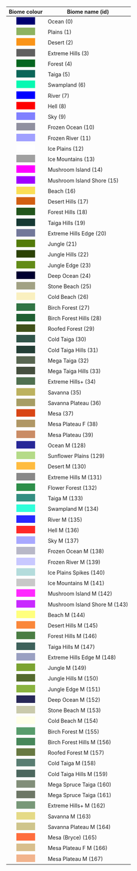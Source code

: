 
Biome colour | Biome name (id)
:----------: | ---------------
![Ocean (0)](images/biome-color-0.png) | Ocean (0)
![Plains (1)](images/biome-color-1.png) | Plains (1)
![Desert (2)](images/biome-color-2.png) | Desert (2)
![Extreme Hills (3)](images/biome-color-3.png) | Extreme Hills (3)
![Forest (4)](images/biome-color-4.png) | Forest (4)
![Taiga (5)](images/biome-color-5.png) | Taiga (5)
![Swampland (6)](images/biome-color-6.png) | Swampland (6)
![River (7)](images/biome-color-7.png) | River (7)
![Hell (8)](images/biome-color-8.png) | Hell (8)
![Sky (9)](images/biome-color-9.png) | Sky (9)
![Frozen Ocean (10)](images/biome-color-10.png) | Frozen Ocean (10)
![Frozen River (11)](images/biome-color-11.png) | Frozen River (11)
![Ice Plains (12)](images/biome-color-12.png) | Ice Plains (12)
![Ice Mountains (13)](images/biome-color-13.png) | Ice Mountains (13)
![Mushroom Island (14)](images/biome-color-14.png) | Mushroom Island (14)
![Mushroom Island Shore (15)](images/biome-color-15.png) | Mushroom Island Shore (15)
![Beach (16)](images/biome-color-16.png) | Beach (16)
![Desert Hills (17)](images/biome-color-17.png) | Desert Hills (17)
![Forest Hills (18)](images/biome-color-18.png) | Forest Hills (18)
![Taiga Hills (19)](images/biome-color-19.png) | Taiga Hills (19)
![Extreme Hills Edge (20)](images/biome-color-20.png) | Extreme Hills Edge (20)
![Jungle (21)](images/biome-color-21.png) | Jungle (21)
![Jungle Hills (22)](images/biome-color-22.png) | Jungle Hills (22)
![Jungle Edge (23)](images/biome-color-23.png) | Jungle Edge (23)
![Deep Ocean (24)](images/biome-color-24.png) | Deep Ocean (24)
![Stone Beach (25)](images/biome-color-25.png) | Stone Beach (25)
![Cold Beach (26)](images/biome-color-26.png) | Cold Beach (26)
![Birch Forest (27)](images/biome-color-27.png) | Birch Forest (27)
![Birch Forest Hills (28)](images/biome-color-28.png) | Birch Forest Hills (28)
![Roofed Forest (29)](images/biome-color-29.png) | Roofed Forest (29)
![Cold Taiga (30)](images/biome-color-30.png) | Cold Taiga (30)
![Cold Taiga Hills (31)](images/biome-color-31.png) | Cold Taiga Hills (31)
![Mega Taiga (32)](images/biome-color-32.png) | Mega Taiga (32)
![Mega Taiga Hills (33)](images/biome-color-33.png) | Mega Taiga Hills (33)
![Extreme Hills+ (34)](images/biome-color-34.png) | Extreme Hills+ (34)
![Savanna (35)](images/biome-color-35.png) | Savanna (35)
![Savanna Plateau (36)](images/biome-color-36.png) | Savanna Plateau (36)
![Mesa (37)](images/biome-color-37.png) | Mesa (37)
![Mesa Plateau F (38)](images/biome-color-38.png) | Mesa Plateau F (38)
![Mesa Plateau (39)](images/biome-color-39.png) | Mesa Plateau (39)
![Ocean M (128)](images/biome-color-128.png) | Ocean M (128)
![Sunflower Plains (129)](images/biome-color-129.png) | Sunflower Plains (129)
![Desert M (130)](images/biome-color-130.png) | Desert M (130)
![Extreme Hills M (131)](images/biome-color-131.png) | Extreme Hills M (131)
![Flower Forest (132)](images/biome-color-132.png) | Flower Forest (132)
![Taiga M (133)](images/biome-color-133.png) | Taiga M (133)
![Swampland M (134)](images/biome-color-134.png) | Swampland M (134)
![River M (135)](images/biome-color-135.png) | River M (135)
![Hell M (136)](images/biome-color-136.png) | Hell M (136)
![Sky M (137)](images/biome-color-137.png) | Sky M (137)
![Frozen Ocean M (138)](images/biome-color-138.png) | Frozen Ocean M (138)
![Frozen River M (139)](images/biome-color-139.png) | Frozen River M (139)
![Ice Plains Spikes (140)](images/biome-color-140.png) | Ice Plains Spikes (140)
![Ice Mountains M (141)](images/biome-color-141.png) | Ice Mountains M (141)
![Mushroom Island M (142)](images/biome-color-142.png) | Mushroom Island M (142)
![Mushroom Island Shore M (143)](images/biome-color-143.png) | Mushroom Island Shore M (143)
![Beach M (144)](images/biome-color-144.png) | Beach M (144)
![Desert Hills M (145)](images/biome-color-145.png) | Desert Hills M (145)
![Forest Hills M (146)](images/biome-color-146.png) | Forest Hills M (146)
![Taiga Hills M (147)](images/biome-color-147.png) | Taiga Hills M (147)
![Extreme Hills Edge M (148)](images/biome-color-148.png) | Extreme Hills Edge M (148)
![Jungle M (149)](images/biome-color-149.png) | Jungle M (149)
![Jungle Hills M (150)](images/biome-color-150.png) | Jungle Hills M (150)
![Jungle Edge M (151)](images/biome-color-151.png) | Jungle Edge M (151)
![Deep Ocean M (152)](images/biome-color-152.png) | Deep Ocean M (152)
![Stone Beach M (153)](images/biome-color-153.png) | Stone Beach M (153)
![Cold Beach M (154)](images/biome-color-154.png) | Cold Beach M (154)
![Birch Forest M (155)](images/biome-color-155.png) | Birch Forest M (155)
![Birch Forest Hills M (156)](images/biome-color-156.png) | Birch Forest Hills M (156)
![Roofed Forest M (157)](images/biome-color-157.png) | Roofed Forest M (157)
![Cold Taiga M (158)](images/biome-color-158.png) | Cold Taiga M (158)
![Cold Taiga Hills M (159)](images/biome-color-159.png) | Cold Taiga Hills M (159)
![Mega Spruce Taiga (160)](images/biome-color-160.png) | Mega Spruce Taiga (160)
![Mega Spruce Taiga (161)](images/biome-color-161.png) | Mega Spruce Taiga (161)
![Extreme Hills+ M (162)](images/biome-color-162.png) | Extreme Hills+ M (162)
![Savanna M (163)](images/biome-color-163.png) | Savanna M (163)
![Savanna Plateau M (164)](images/biome-color-164.png) | Savanna Plateau M (164)
![Mesa (Bryce) (165)](images/biome-color-165.png) | Mesa (Bryce) (165)
![Mesa Plateau F M (166)](images/biome-color-166.png) | Mesa Plateau F M (166)
![Mesa Plateau M (167)](images/biome-color-167.png) | Mesa Plateau M (167)
